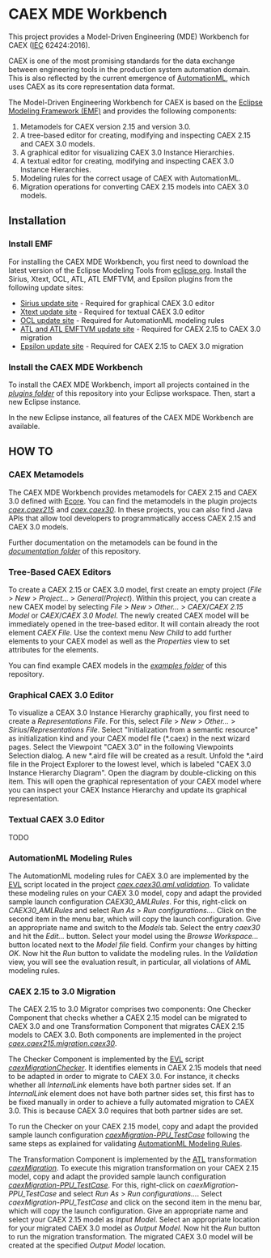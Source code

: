 # CAEX MDE Workbench

This project provides a Model-Driven Engineering (MDE) Workbench for CAEX ([IEC](http://www.iec.ch/) 62424:2016). 

CAEX is one of the most promising standards for the data exchange between engineering tools in the production system automation domain. This is also reflected by the current emergence of [AutomationML](https://www.automationml.org/o.red.c/home.html), which uses CAEX as its core representation data format. 

The Model-Driven Engineering Workbench for CAEX is based on the [Eclipse Modeling Framework (EMF)](http://www.eclipse.org/modeling/emf/) and provides the following components:
1. Metamodels for CAEX version 2.15 and version 3.0.
2. A tree-based editor for creating, modifying and inspecting CAEX 2.15 and CAEX 3.0 models.
3. A graphical editor for visualizing CAEX 3.0 Instance Hierarchies.
4. A textual editor for creating, modifying and inspecting CAEX 3.0 Instance Hierarchies.
5. Modeling rules for the correct usage of CAEX with AutomationML.
6. Migration operations for converting CAEX 2.15 models into CAEX 3.0 models.

## Installation

### Install EMF

For installing the CAEX MDE Workbench, you first need to download the latest version of the Eclipse Modeling Tools from [eclipse.org](http://www.eclipse.org/downloads/eclipse-packages/). 
Install the Sirius, Xtext, OCL, ATL, ATL EMFTVM, and Epsilon plugins from the following update sites:

* [Sirius update site](http://download.eclipse.org/sirius/updates/releases/5.0.1/oxygen) - Required for graphical CAEX 3.0 editor
* [Xtext update site](http://download.eclipse.org/modeling/tmf/xtext/updates/composite/releases/) - Required for textual CAEX 3.0 editor
* [OCL update site](http://download.eclipse.org/modeling/mdt/ocl/updates/releases) - Required for AutomationML modeling rules
* [ATL and ATL EMFTVM update site](http://download.eclipse.org/mmt/atl/updates/releases) - Required for CAEX 2.15 to CAEX 3.0 migration
* [Epsilon update site](http://download.eclipse.org/epsilon/updates/) - Required for CAEX 2.15 to CAEX 3.0 migration

### Install the CAEX MDE Workbench

To install the CAEX MDE Workbench, import all projects contained in the [*plugins folder*](https://github.com/amlModeling/caex-workbench/tree/master/plugins) of this repository into your Eclipse workspace. Then, start a new Eclipse instance. 

In the new Eclipse instance, all features of the CAEX MDE Workbench are available.

## HOW TO 

### CAEX Metamodels

The CAEX MDE Workbench provides metamodels for CAEX 2.15 and CAEX 3.0 defined with [Ecore](http://www.eclipse.org/modeling/emf/). You can find the metamodels in the plugin projects [*caex.caex215*](https://github.com/amlModeling/caex-workbench/tree/master/plugins/caex215/caex.caex215) and [*caex.caex30*](https://github.com/amlModeling/caex-workbench/tree/master/plugins/caex30/caex.caex30). In these projects, you can also find Java APIs that allow tool developers to programmatically access CAEX 2.15 and CAEX 3.0 models.

Further documentation on the metamodels can be found in the [*documentation folder*](https://github.com/amlModeling/caex-workbench/tree/master/documentation) of this repository.

### Tree-Based CAEX Editors

To create a CAEX 2.15 or CAEX 3.0 model, first create an empty project (*File* > *New* > *Project...* > *General*/*Project*). Within this project, you can create a new CAEX model by selecting *File* > *New* > *Other...* > *CAEX*/*CAEX 2.15 Model* or *CAEX*/*CAEX 3.0 Model*. The newly created CAEX model will be immediately opened in the tree-based editor. It will contain already the root element *CAEX File*. Use the context menu *New Child* to add further elements to your CAEX model as well as the *Properties* view to set attributes for the elements.

You can find example CAEX models in the [*examples folder*](https://github.com/amlModeling/caex-workbench/tree/master/examples) of this repository.

### Graphical CAEX 3.0 Editor

To visualize a CEAX 3.0 Instance Hierarchy graphically, you first need to create a *Representations File*. For this, select *File* > *New* > *Other...* > *Sirius*/*Representations File*. Select "Initialization from a semantic resource" as initialization kind and your CAEX model file (*.caex) in the next wizard pages. Select the Viewpoint "CAEX 3.0" in the following Viewpoints Selection dialog. 
A new *.aird file will be created as a result. Unfold the *.aird file in the Project Explorer to the lowest level, which is labeled "CAEX 3.0 Instance Hierarchy Diagram". Open the diagram by double-clicking on this item. This will open the graphical representation of your CAEX model where you can inspect your CAEX Instance Hierarchy and update its graphical representation.

### Textual CAEX 3.0 Editor
TODO

### AutomationML Modeling Rules

The AutomationML modeling rules for CAEX 3.0 are implemented by the [EVL](https://www.eclipse.org/epsilon/doc/evl/) script located in the project [*caex.caex30.aml.validation*](https://github.com/amlModeling/caex-workbench/tree/master/plugins/aml/caex.caex30.aml.validation). To validate these modeling rules on your CAEX 3.0 model, copy and adapt the provided sample launch configuration *CAEX30_AMLRules*. For this, right-click on *CAEX30_AMLRules* and select *Run As* > *Run configurations...*. Click on the second item in the menu bar, which will copy the launch configuration. Give an appropriate name and switch to the *Models* tab. Select the entry *caex30* and hit the *Edit...* button. Select your model using the *Browse Workspace...* button located next to the *Model file* field. Confirm your changes by hitting *OK*. Now hit the *Run* button to validate the modeling rules. In the *Validation* view, you will see the evaluation result, in particular, all violations of AML modeling rules.

### CAEX 2.15 to 3.0 Migration

The CAEX 2.15 to 3.0 Migrator comprises two components: One Checker Component that checks whether a CAEX 2.15 model can be migrated to CAEX 3.0 and one Transformation Component that migrates CAEX 2.15 models to CAEX 3.0. Both components are implemented in the project [*caex.caex215.migration.caex30*](https://github.com/amlModeling/caex-workbench/tree/master/plugins/caex215/caex.caex215.migration.caex30).

The Checker Component is implemented by the [EVL](https://www.eclipse.org/epsilon/doc/evl/) script [*caexMigrationChecker*](plugins/caex215/caex.caex215.migration.caex30/checkers/caexMigrationChecker.evl). It identifies elements in CAEX 2.15 models that need to be adapted in order to migrate to CAEX 3.0. For instance, it checks whether all *InternalLink* elements have both partner sides set. If an *InternalLink* element does not have both partner sides set, this first has to be fixed manually in order to achieve a fully automated migration to CAEX 3.0. This is because CAEX 3.0 requires that both partner sides are set.

To run the Checker on your CAEX 2.15 model, copy and adapt the provided sample launch configuration [*caexMigration-PPU_TestCase*](plugins/caex215/caex.caex215.migration.caex30/launcher/caexMigrationChecker-PPU_TestCase.launch) following the same steps as explained for validating [AutomationML Modeling Rules](#automationml-modeling-rules).

The Transformation Component is implemented by the [ATL](https://eclipse.org/atl/) transformation [*caexMigration*](plugins/caex215/caex.caex215.migration.caex30/transformation/caexMigration.atl). To execute this migration transformation on your CAEX 2.15 model, copy and adapt the provided sample launch configuration [*caexMigration-PPU_TestCase*](plugins/caex215/caex.caex215.migration.caex30/launcher/caexMigration-PPU_TestCase.launch). For this, right-click on *caexMigration-PPU_TestCase* and select *Run As* > *Run configurations...*. Select *caexMigration-PPU_TestCase* and click on the second item in the menu bar, which will copy the launch configuration. Give an appropriate name and select your CAEX 2.15 model as *Input Model*. Select an appropriate location for your migrated CAEX 3.0 model as *Output Model*. Now hit the *Run* button to run the migration transformation. The migrated CAEX 3.0 model will be created at the specified *Output Model* location.